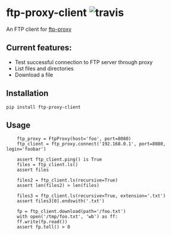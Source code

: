 # ftp-proxy-client ![travis](https://travis-ci.com/uptilab2/ftp-proxy-client.svg?branch=master)
An FTP client for [ftp-proxy](https://github.com/uptilab2/ftp-proxy)

## Current features:
- Test successful connection to FTP server through proxy
- List files and directories
- Download a file

## Installation
`pip install ftp-proxy-client`

## Usage
```
    ftp_proxy = FtpProxy(host='foo', port=8080)
    ftp_client = ftp_proxy.connect('192.168.0.1', port=8080, login='foobar')

    assert ftp_client.ping() is True
    files = ftp_client.ls()
    assert files

    files2 = ftp_client.ls(recursive=True)
    assert len(files2) > len(files)

    files3 = ftp_client.ls(recursive=True, extension='.txt')
    assert files3[0].endswith('.txt')

    fp = ftp_client.download(path='/foo.txt')
    with open('/tmp/foo.txt', 'wb') as ff:
    ff.write(fp.read())
    assert fp.tell() > 0
```
